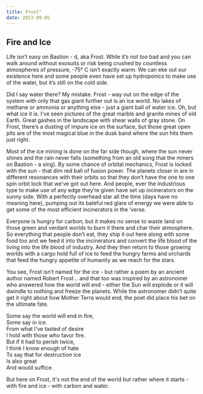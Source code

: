 ```yaml
---
title: Frost"
date: 2023-09-05
---
```


## Fire and Ice

Life isn’t easy on Bastion - d, aka Frost.  While it’s not *too* bad and you can walk around without exosuits or risk being crushed by countless atmospheres of pressure, -75° C isn’t exactly warm.  We can eke out our existence here and some people even have set up hydroponics to make use of the water, but it’s still on the cold side.

Did I say water there?  My mistake.  Frost - way out on the edge of the system with only that gas giant further out is an ice world.  No lakes of methane or ammonia or anything else - just a giant ball of water ice.  Oh, but what ice it is.  I’ve seen pictures of the great marble and granite mines of old Earth.  Great gashes in the landscape with shear walls of gray stone.  On Frost, there’s a dusting of impure ice on the surface, but those great open pits are of the most magical blue in the dusk band where the sun hits them just right.

Most of the ice mining is done on the far side though, where the sun never shines and the rain never falls (something from an old song that the miners on Bastion - a sing).  By some chance of orbital mechanics, Frost is locked with the sun - that dim red ball of fusion power.  The planets closer in are in different resonances with their orbits so that they don’t have the one to one spin orbit lock that we’ve got out here.  And people, ever the industrious type to make use of any edge they’re given have set up incinerators on the sunny side.  With a perfectly overhead star all the time (days have no meaning here), pumping out its baleful red glare of energy we were able to get some of the most efficient incinerators in the ‘verse.

Everyone is hungry for carbon, but it makes no sense to waste land on those green and verdant worlds to burn it there and char their atmosphere.  So everything that people don’t eat, they ship it out here along with some food too and we feed it into the incinerators and convert the life blood of the living into the life blood of industry.  And they then return to those growing worlds with a cargo hold full of ice to feed the hungry farms and orchards that feed the hungry appetite of humanity as we reach for the stars.

You see, Frost isn’t named for the ice - but rather a poem by an ancient author named Robert Frost... and that too was inspired by an astronomer who answered how the world will end - either the Sun will explode or it will dwindle to nothing and freeze the planets.  While the astronomer didn’t quite get it right about how Mother Terra would end, the poet did place his bet on the ultimate fate.

Some say the world will end in fire,  
Some say in ice.  
From what I’ve tasted of desire  
I hold with those who favor fire.  
But if it had to perish twice,  
I think I know enough of hate  
To say that for destruction ice  
Is also great  
And would suffice.  

But here on Frost, it's not the end of the world but rather where it starts - with fire and ice - with carbon and water.
